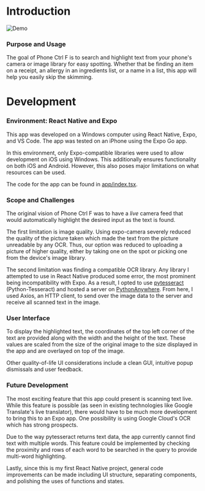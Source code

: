 # Introduction

![Demo](assets/DemoPhoneCtrlF.gif)

### Purpose and Usage
The goal of Phone Ctrl F is to search and highlight text from your phone's camera or image library for easy spotting. Whether that be finding an item on a receipt, an allergy in an ingredients list, or a name in a list, this app will help you easily skip the skimming.

# Development

### Environment: React Native and Expo
This app was developed on a Windows computer using React Native, Expo, and VS Code. The app was tested on an iPhone using the Expo Go app.

In this environment, only Expo-compatible libraries were used to allow development on iOS using Windows. This additionally ensures functionality on both iOS and Android. However, this also poses major limitations on what resources can be used.

The code for the app can be found in [app/index.tsx](app/index.tsx).

### Scope and Challenges
The original vision of Phone Ctrl F was to have a *live* camera feed that would automatically highlight the desired input as the text is found.

The first limitation is image quality. Using expo-camera severely reduced the quality of the picture taken which made the text from the picture unreadable by any OCR. Thus, our option was reduced to uploading a picture of higher quality, either by taking one on the spot or picking one from the device's image library.

The second limitation was finding a compatible OCR library. Any library I attempted to use in React Native produced some error, the most prominent being incompatibility with Expo. As a result, I opted to use [pytesseract](https://pypi.org/project/pytesseract/) (Python-Tesseract) and hosted a server on [PythonAnywhere](https://www.pythonanywhere.com/). From here, I used Axios, an HTTP client, to send over the image data to the server and receive all scanned text in the image.

### User Interface


To display the highlighted text, the coordinates of the top left corner of the text are provided along with the width and the height of the text. These values are scaled from the size of the original image to the size displayed in the app and are overlayed on top of the image.

Other quality-of-life UI considerations include a clean GUI, intuitive popup dismissals and user feedback. 

### Future Development  

The most exciting feature that this app could present is scanning text live. While this feature is possible (as seen in existing technologies like Google Translate's live translator), there would have to be much more development to bring this to an Expo app. One possibility is using Google Cloud's OCR which has strong prospects.

Due to the way pytesseract returns text data, the app currently cannot find text with multiple words. This feature could be implemented by checking the proximity and rows of each word to be searched in the query to provide multi-word highlighting.

Lastly, since this is my first React Native project, general code improvements can be made including UI structure, separating components, and polishing the uses of functions and states.